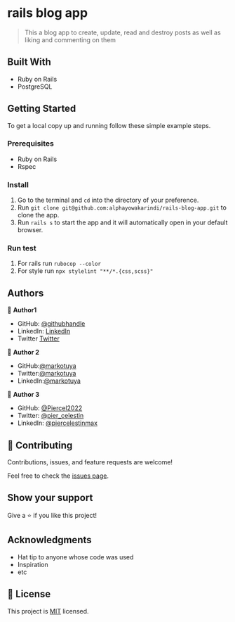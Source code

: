 # rails blog app

> This a blog app to create, update, read and destroy posts as well as liking and commenting on them

## Built With

- Ruby on Rails
- PostgreSQL

## Getting Started

To get a local copy up and running follow these simple example steps.

### Prerequisites

- Ruby on Rails
- Rspec

### Install

1. Go to the terminal and `cd` into the directory of your preference.
2. Run `git clone git@github.com:alphayowakarindi/rails-blog-app.git` to clone the app.
3. Run `rails s` to start the app and it will automatically open in your default browser.

### Run test
1. For rails run `rubocop --color`
2. For style run  `npx stylelint "**/*.{css,scss}"`

## Authors

👤 **Author1**

- GitHub: [@githubhandle](https://github.com/alphayowakarindi)
- LinkedIn: [LinkedIn](https://www.linkedin.com/in/alphayo-wakarindi-15a825236/)
- Twitter [Twitter](https://twitter.com/alphayowakarind)


👤 **Author 2**

- GitHub:[@markotuya](https://github.com/markotuya0)
- Twitter:[@markotuya](https://Twitter.com/mark_anthonny)
- LinkedIn:[@markotuya](https://www.linkedin.com/in/mark-otuya)

👤 **Author 3**
- GitHub: [@Piercel2022](https://github.com/Piercel2022)
- Twitter: [@pier_celestin](https://twitter.com/pier_celestin)
- LinkedIn: [@piercelestinmax](https://linkedin.com/in/piercelestinmax)

## 🤝 Contributing
Contributions, issues, and feature requests are welcome!

Feel free to check the [issues page](https://alphayowakarindi/rails-blog-app/issues).

## Show your support

Give a ⭐️ if you like this project!

## Acknowledgments

- Hat tip to anyone whose code was used
- Inspiration
- etc

## 📝 License

This project is [MIT](./MIT.md) licensed.
